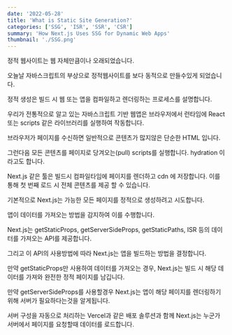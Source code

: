 ```yaml
---
date: '2022-05-28'
title: 'What is Static Site Generation?'
categories: ['SSG', 'ISR', 'SSR', 'CSR']
summary: 'How Next.js Uses SSG for Dynamic Web Apps'
thumbnail: './SSG.png'
---
```


정적 웹사이트는 웹 자체만큼이나 오래되었습니다.

오늘날 자바스크립트의 부상으로 정적웹사이트를 보다 동적으로 만들수있게 되었습니다.

정적 생성은 빌드 시 웹 또는 앱을 컴파일하고 렌더링하는 프로세스를 설명합니다.

우리가 전통적으로 알고 있는 자바스크립트 기반 웹앱은 브라우저에서 런타임에 React또는 scripts 같은 라이브러리를 실행하여 작동합니다.

브라우저가 페이지를 수신하면 일반적으로 콘텐츠가 많지않은 단순한 HTML 입니다.

그런다음 모든 콘텐츠를 페이지로 당겨오는(pull) scripts를 실행합니다.
hydration 이라고도 합니다.

Next.js 같은 툴은 빌드시 컴파일타임에 페이지를 렌더하고 cdn 에 저장합니다.
이를 통해 첫 번째 로드 시 전체 콘텐츠를 제공 할 수 있습니다.

기본적으로 Next.js는 가능한 모든 페이지를 정적으로 생성하려고 시도합니다.

앱이 데이터를 가져오는 방법을 감지하여 이를 수행합니다.

Next.js는 getStaticProps, getServerSideProps, getStaticPaths, ISR 등의 데이터를 가져오는 API를 제공합니다.

그리고 이 API의 사용방법에 따라 Next.js는 앱을 빌드하는 방법을 결정합니다.

만약 getStaticProps만 사용하여 데이터를 가져오는 경우,
Next.js는 빌드 시 해당 데이터를 가져와 완전한 정적 페이지를 남깁니다.

만약 getServerSideProps를 사용할경우 Next.js는 앱이 해당 페이지를 렌더링하기 위해 서버가 필요하다는것을 알게됩니다.

서버 구성을 자동으로 처리하는 Vercel과 같은 배포 솔루션과 함께 Next.js는 누군가 서버에서 페이지를 요청할때 데이터를 로드합니다.
